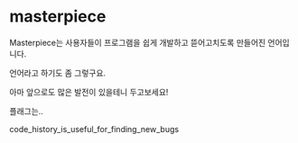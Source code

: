 masterpiece
===========

Masterpiece는 사용자들이 프로그램을 쉽게 개발하고 뜯어고치도록 만들어진 언어입니다.

언어라고 하기도 좀 그렇구요.

아마 앞으로도 많은 발전이 있을테니 두고보세요!

플래그는..

code_history_is_useful_for_finding_new_bugs
